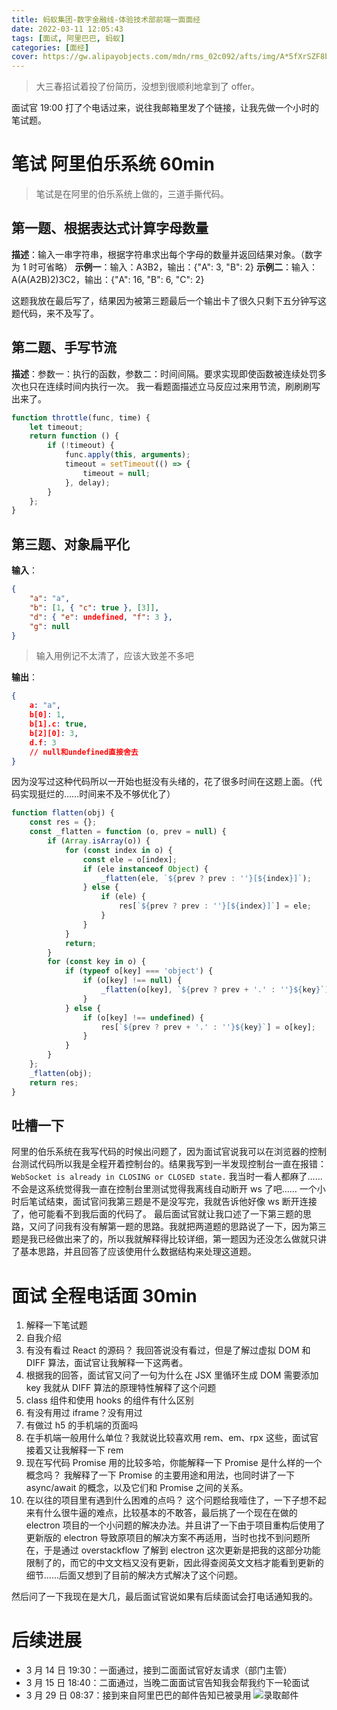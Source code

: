 ```yaml
---
title: 蚂蚁集团-数字金融线-体验技术部前端一面面经
date: 2022-03-11 12:05:43
tags: [面试, 阿里巴巴, 蚂蚁]
categories: [面经]
cover: https://gw.alipayobjects.com/mdn/rms_02c092/afts/img/A*5fXrSZF8be8AAAAAAAAAAAAAARQnAQ
---
```


> 大三春招试着投了份简历，没想到很顺利地拿到了 offer。

<!-- more -->

面试官 19:00 打了个电话过来，说往我邮箱里发了个链接，让我先做一个小时的笔试题。

# 笔试 阿里伯乐系统 60min

> 笔试是在阿里的伯乐系统上做的，三道手撕代码。

## 第一题、根据表达式计算字母数量

**描述**：输入一串字符串，根据字符串求出每个字母的数量并返回结果对象。（数字为 1 时可省略）
**示例一**：输入：A3B2，输出：{"A": 3, "B": 2}
**示例二**：输入：A(A(A2B)2)3C2，输出：{"A": 16, "B": 6, "C": 2}

这题我放在最后写了，结果因为被第三题最后一个输出卡了很久只剩下五分钟写这题代码，来不及写了。

## 第二题、手写节流

**描述**：参数一：执行的函数，参数二：时间间隔。要求实现即使函数被连续处罚多次也只在连续时间内执行一次。
我一看题面描述立马反应过来用节流，刷刷刷写出来了。

```js
function throttle(func, time) {
	let timeout;
	return function () {
		if (!timeout) {
			func.apply(this, arguments);
			timeout = setTimeout(() => {
				timeout = null;
			}, delay);
		}
	};
}
```

## 第三题、对象扁平化

**输入**：

```json
{
	"a": "a",
	"b": [1, { "c": true }, [3]],
	"d": { "e": undefined, "f": 3 },
	"g": null
}
```

> 输入用例记不太清了，应该大致差不多吧

**输出**：

```json
{
    a: "a",
    b[0]: 1,
    b[1].c: true,
    b[2][0]: 3,
    d.f: 3
    // null和undefined直接舍去
}
```

因为没写过这种代码所以一开始也挺没有头绪的，花了很多时间在这题上面。（代码实现挺烂的……时间来不及不够优化了）

```js
function flatten(obj) {
	const res = {};
	const _flatten = function (o, prev = null) {
		if (Array.isArray(o)) {
			for (const index in o) {
				const ele = o[index];
				if (ele instanceof Object) {
					_flatten(ele, `${prev ? prev : ''}[${index}]`);
				} else {
					if (ele) {
						res[`${prev ? prev : ''}[${index}]`] = ele;
					}
				}
			}
			return;
		}
		for (const key in o) {
			if (typeof o[key] === 'object') {
				if (o[key] !== null) {
					_flatten(o[key], `${prev ? prev + '.' : ''}${key}`);
				}
			} else {
				if (o[key] !== undefined) {
					res[`${prev ? prev + '.' : ''}${key}`] = o[key];
				}
			}
		}
	};
	_flatten(obj);
	return res;
}
```

## 吐槽一下

阿里的伯乐系统在我写代码的时候出问题了，因为面试官说我可以在浏览器的控制台测试代码所以我是全程开着控制台的。结果我写到一半发现控制台一直在报错：
`WebSocket is already in CLOSING or CLOSED state.`
我当时一看人都麻了……不会是这系统觉得我一直在控制台里测试觉得我离线自动断开 ws 了吧……
一个小时后笔试结束，面试官问我第三题是不是没写完，我就告诉他好像 ws 断开连接了，他可能看不到我后面的代码了。
最后面试官就让我口述了一下第三题的思路，又问了问我有没有解第一题的思路。我就把两道题的思路说了一下，因为第三题是我已经做出来了的，所以我就解释得比较详细，第一题因为还没怎么做就只讲了基本思路，并且回答了应该使用什么数据结构来处理这道题。

# 面试 全程电话面 30min

1. 解释一下笔试题
2. 自我介绍
3. 有没有看过 React 的源码？
   我回答说没有看过，但是了解过虚拟 DOM 和 DIFF 算法，面试官让我解释一下这两者。
4. 根据我的回答，面试官又问了一句为什么在 JSX 里循环生成 DOM 需要添加 key
   我就从 DIFF 算法的原理特性解释了这个问题
5. class 组件和使用 hooks 的组件有什么区别
6. 有没有用过 iframe？没有用过
7. 有做过 h5 的手机端的页面吗
8. 在手机端一般用什么单位？我就说比较喜欢用 rem、em、rpx 这些，面试官接着又让我解释一下 rem
9. 现在写代码 Promise 用的比较多哈，你能解释一下 Promise 是什么样的一个概念吗？
   我解释了一下 Promise 的主要用途和用法，也同时讲了一下 async/await 的概念，以及它们和 Promise 之间的关系。
10. 在以往的项目里有遇到什么困难的点吗？
    这个问题给我噎住了，一下子想不起来有什么很牛逼的难点，比较基本的不敢答，最后挑了一个现在在做的 electron 项目的一个小问题的解决办法。并且讲了一下由于项目重构后使用了更新版的 electron 导致原项目的解决方案不再适用，当时也找不到问题所在，于是通过 overstackflow 了解到 electron 这次更新是把我的这部分功能限制了的，而它的中文文档又没有更新，因此得查阅英文文档才能看到更新的细节……后面又想到了目前的解决方式解决了这个问题。

然后问了一下我现在是大几，最后面试官说如果有后续面试会打电话通知我的。

# 后续进展

-   3 月 14 日 19:30：一面通过，接到二面面试官好友请求（部门主管）
-   3 月 15 日 18:40：二面通过，当晚二面面试官告知我会帮我约下一轮面试
-   3 月 29 日 08:37：接到来自阿里巴巴的邮件告知已被录用
    ![录取邮件](https://cdn.jsdelivr.net/gh/ch1ny/PictureCDN/others/20220401171825.png)
